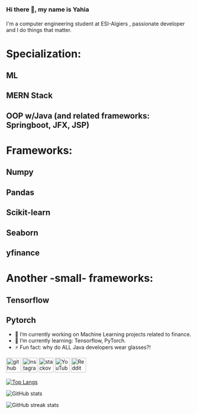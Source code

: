 ### Hi there 👋, my name is Yahia
#### 
I'm a computer engineering student at ESI-Algiers , passionate developer and I do things that matter.

<h1>Specialization:</h1>
<h2>ML</h2>
<h2>MERN Stack</h2>
<h2>OOP w/Java (and related frameworks: Springboot, JFX, JSP)</h2>
<h1>Frameworks:</h1>
<h2>Numpy</h2>
<h2>Pandas</h2>
<h2>Scikit-learn</h2>
<h2>Seaborn</h2>
<h2>yfinance</h2>
<h1>Another -small- frameworks:</h1>
<h2>Tensorflow</h2>
<h2>Pytorch</h2>

- 🔭 I’m currently working on Machine Learning projects related to finance.
- 🌱 I’m currently learning: Tensorflow, PyTorch. 
- ⚡ Fun fact: why do ALL Java developers wear glasses?! 


[<img src='https://cdn.jsdelivr.net/npm/simple-icons@3.0.1/icons/github.svg' alt='github' height='40'>](https://github.com/yahiaDZz)  [<img src='https://cdn.jsdelivr.net/npm/simple-icons@3.0.1/icons/instagram.svg' alt='instagram' height='40'>](https://www.instagram.com/pragma_strict11/)  [<img src='https://cdn.jsdelivr.net/npm/simple-icons@3.0.1/icons/stackoverflow.svg' alt='stackoverflow' height='40'>](https://stackoverflow.com/users/13964799/yahia)  [<img src='https://cdn.jsdelivr.net/npm/simple-icons@3.0.1/icons/youtube.svg' alt='YouTube' height='40'>](https://www.youtube.com/channel/UCLbh5HDs01MkdWUgzGykQ-g)  [<img src='https://cdn.jsdelivr.net/npm/simple-icons@3.0.1/icons/reddit.svg' alt='Reddit' height='40'>](https://www.reddit.com/user/Beneficial_Panic_728)  

[![Top Langs](https://github-readme-stats.vercel.app/api/top-langs/?username=yahiaDZz)](https://github.com/anuraghazra/github-readme-stats)

![GitHub stats](https://github-readme-stats.vercel.app/api?username=yahiaDZz&show_icons=true)  

![GitHub streak stats](https://streak-stats.demolab.com/?user=yahiaDZz)  
